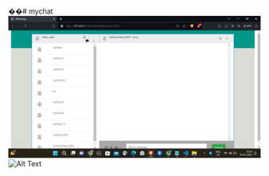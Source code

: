 ��#   m y c h a t 
![Alt Text](https://github.com/Vaibhav24upadhyay/MyChatApp/blob/b024811f4afd9e0c5ad709ebd8a58b06a692037c/Screenshot%20(10).png)
![Alt Text](image-url)

 
 
